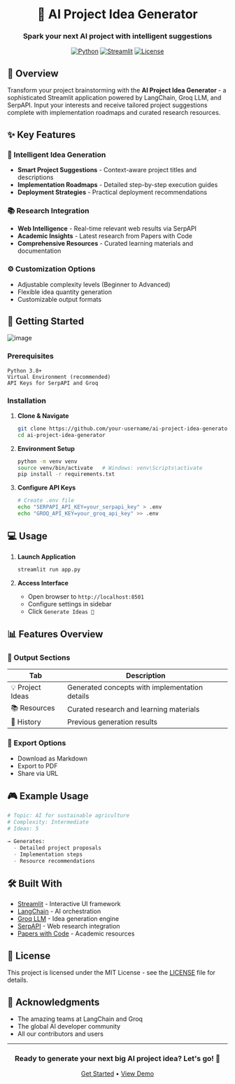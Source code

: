 <div align="center">

# 🚀 AI Project Idea Generator

### Spark your next AI project with intelligent suggestions

[![Python](https://img.shields.io/badge/Python-3.8+-blue.svg)](https://www.python.org/downloads/)
[![Streamlit](https://img.shields.io/badge/Streamlit-1.0+-red.svg)](https://streamlit.io/)
[![License](https://img.shields.io/badge/License-MIT-green.svg)](LICENSE)

</div>

## 🎯 Overview

Transform your project brainstorming with the **AI Project Idea Generator** - a sophisticated Streamlit application powered by LangChain, Groq LLM, and SerpAPI. Input your interests and receive tailored project suggestions complete with implementation roadmaps and curated research resources.

## ✨ Key Features

### 🤖 Intelligent Idea Generation
- **Smart Project Suggestions** - Context-aware project titles and descriptions
- **Implementation Roadmaps** - Detailed step-by-step execution guides
- **Deployment Strategies** - Practical deployment recommendations

### 📚 Research Integration
- **Web Intelligence** - Real-time relevant web results via SerpAPI
- **Academic Insights** - Latest research from Papers with Code
- **Comprehensive Resources** - Curated learning materials and documentation

### ⚙️ Customization Options
- Adjustable complexity levels (Beginner to Advanced)
- Flexible idea quantity generation
- Customizable output formats

## 🚀 Getting Started
![image](https://github.com/user-attachments/assets/10a55509-f85f-4587-9787-98fc561c8b69)

### Prerequisites
```plaintext
Python 3.8+
Virtual Environment (recommended)
API Keys for SerpAPI and Groq
```

### Installation

1. **Clone & Navigate**
   ```bash
   git clone https://github.com/your-username/ai-project-idea-generator.git
   cd ai-project-idea-generator
   ```

2. **Environment Setup**
   ```bash
   python -m venv venv
   source venv/bin/activate   # Windows: venv\Scripts\activate
   pip install -r requirements.txt
   ```

3. **Configure API Keys**
   ```bash
   # Create .env file
   echo "SERPAPI_API_KEY=your_serpapi_key" > .env
   echo "GROQ_API_KEY=your_groq_api_key" >> .env
   ```

## 💻 Usage

1. **Launch Application**
   ```bash
   streamlit run app.py
   ```

2. **Access Interface**
   - Open browser to `http://localhost:8501`
   - Configure settings in sidebar
   - Click `Generate Ideas 🎯`

## 📊 Features Overview

### 📑 Output Sections

| Tab | Description |
|-----|-------------|
| 💡 Project Ideas | Generated concepts with implementation details |
| 📚 Resources | Curated research and learning materials |
| 🔄 History | Previous generation results |

### 💾 Export Options
- Download as Markdown
- Export to PDF
- Share via URL

## 🎮 Example Usage

```python
# Topic: AI for sustainable agriculture
# Complexity: Intermediate
# Ideas: 5

→ Generates:
  - Detailed project proposals
  - Implementation steps
  - Resource recommendations
```

## 🛠️ Built With

- [Streamlit](https://streamlit.io/) - Interactive UI framework
- [LangChain](https://langchain.com/) - AI orchestration
- [Groq LLM](https://groq.com/) - Idea generation engine
- [SerpAPI](https://serpapi.com/) - Web research integration
- [Papers with Code](https://paperswithcode.com/) - Academic resources

## 📄 License

This project is licensed under the MIT License - see the [LICENSE](LICENSE) file for details.

## 🙏 Acknowledgments

- The amazing teams at LangChain and Groq
- The global AI developer community
- All our contributors and users

---

<div align="center">

### Ready to generate your next big AI project idea? Let's go! 🚀

[Get Started](#-getting-started) • [View Demo](https://ai-project-generator-aic-bhopal.streamlit.app/)

</div>

